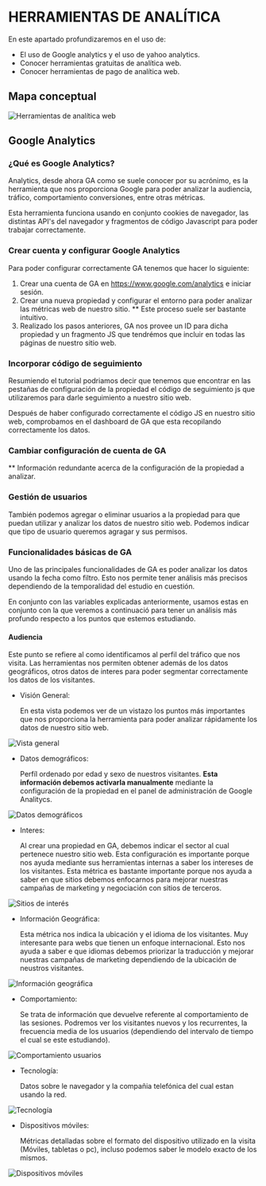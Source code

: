 # HERRAMIENTAS DE ANALÍTICA

En este apartado profundizaremos en el uso de:

- El uso de Google analytics y el uso de yahoo analytics.
- Conocer herramientas gratuitas de analítica web.
- Conocer herramientas de pago de analítica web.

## Mapa conceptual

![Herramientas de analítica web](./assets/analitica_web.png)

## Google Analytics

### ¿Qué es Google Analytics?

Analytics, desde ahora GA como se suele conocer por su acrónimo, es la herramienta que nos proporciona Google para poder analizar la audiencia, tráfico, comportamiento conversiones, entre otras métricas.

Esta herramienta funciona usando en conjunto cookies de navegador, las distintas API's del navegador y fragmentos de código Javascript para poder trabajar correctamente.

### Crear cuenta y configurar Google Analytics

Para poder configurar correctamente GA tenemos que hacer lo siguiente:

1. Crear una cuenta de GA en https://www.google.com/analytics e iniciar sesión.
2. Crear una nueva propiedad y configurar el entorno para poder analizar las métricas web de nuestro sitio. ** Este proceso suele ser bastante intuitivo.
3. Realizado los pasos anteriores, GA nos provee un ID para dicha propiedad y un fragmento JS que tendrémos que incluir en todas las páginas de nuestro sitio web.

### Incorporar código de seguimiento

Resumiendo el tutorial podriamos decir que tenemos que encontrar en las pestañas de configuración de la propiedad el código de seguimiento js que utilizaremos para darle seguimiento a nuestro sitio web.

Después de haber configurado correctamente el código JS en nuestro sitio web, comprobamos en el dashboard de GA que esta recopilando correctamente los datos.

### Cambiar configuración de cuenta de GA

** Información redundante acerca de la configuración de la propiedad a analizar.

### Gestión de usuarios

También podemos agregar o eliminar usuarios a la propiedad para que puedan utilizar y analizar los datos de nuestro sitio web. Podemos indicar que tipo de usuario queremos agragar y sus permisos.

### Funcionalidades básicas de GA

Uno de las principales funcionalidades de GA es poder analizar los datos usando la fecha como filtro. Esto nos permite tener análisis más precisos dependiendo de la temporalidad del estudio en cuestión.

En conjunto con las variables explicadas anteriormente, usamos estas en conjunto con la que veremos a continuació para tener un análisis más profundo respecto a los puntos que estemos estudiando.

#### Audiencia

Este punto se refiere al como identificamos al perfil del tráfico que nos visita. Las herramientas nos permiten obtener además de los datos geográficos, otros datos de interes para poder segmentar correctamente los datos de los visitantes.

- Visión General:

    En esta vista podemos ver de un vistazo los puntos más importantes que nos proporciona la herramienta para poder analizar rápidamente los datos de nuestro sitio web.

![Vista general](./assets/vista_general.jpg)

- Datos demográficos:

    Perfíl ordenado por edad y sexo de nuestros visitantes. **Esta información debemos activarla manualmente** mediante la configuración de la propiedad en el panel de administración de Google Analitycs.

![Datos demográficos](./assets/datos_demograficos.jpg)

- Interes:

    Al crear una propiedad en GA, debemos indicar el sector al cual pertenece nuestro sitio web. Esta configuración es importante porque nos ayuda mediante sus herramientas internas a saber los intereses de los visitantes. Esta métrica es bastante importante porque nos ayuda a saber en que sitios debemos enfocarnos para mejorar nuestras campañas de marketing y negociación con sitios de terceros.

![Sitios de interés](./assets/sitios_interes.jpg)

- Información Geográfica:

    Esta métrica nos indica la ubicación y el idioma de los visitantes. Muy interesante para webs que tienen un enfoque internacional. Esto nos ayuda a saber e que idiomas debemos priorizar la traducción y mejorar nuestras campañas de marketing dependiendo de la ubicación de neustros visitantes.

![Información geográfica](./assets/informacion_geografica.jpg)

- Comportamiento:

    Se trata de información que devuelve referente al comportamiento de las sesiones. Podremos ver los visitantes nuevos y los recurrentes, la frecuencia media de los usuarios (dependiendo del intervalo de tiempo el cual se este estudiando).

![Comportamiento usuarios](./assets/comportamiento.jpg)
    

- Tecnología:

    Datos sobre le navegador y la compañia telefónica del cual estan usando la red.

![Tecnología](./assets/tecnologia.jpg)


- Dispositivos móviles:

    Métricas detalladas sobre el formato del dispositivo utilizado en la visita (Móviles, tabletas o pc), incluso podemos saber le modelo exacto de los mismos.

![Dispositivos móviles](./assets/dispositivos.jpg)


